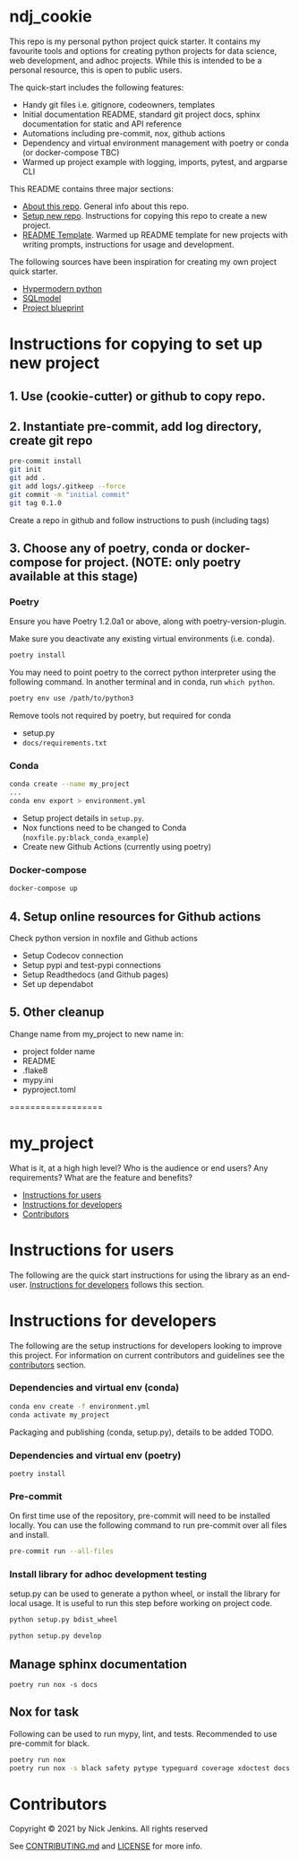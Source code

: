# ndj_cookie

This repo is my personal python project quick starter.
It contains my favourite tools and options for creating python projects for data science, web development, and adhoc projects.
While this is intended to be a personal resource, this is open to public users.

The quick-start includes the following features:

- Handy git files i.e. gitignore, codeowners, templates
- Initial documentation README, standard git project docs, sphinx documentation for static and API reference
- Automations including pre-commit, nox, github actions
- Dependency and virtual environment management with poetry or conda (or docker-compose TBC)
- Warmed up project example with logging, imports, pytest, and argparse CLI

This README contains three major sections:

* [About this repo](#ndj_cookie). General info about this repo.
* [Setup new repo](#Instructions-for-copying-to-set-up-new-project). Instructions for copying this repo to create a new project.
* [README Template](#my_project). Warmed up README template for new projects with writing prompts, instructions for usage and development.

The following sources have been inspiration for creating my own project quick starter.

* [Hypermodern python](https://cjolowicz.github.io/posts/hypermodern-python-01-setup/)
* [SQLmodel](https://github.com/tiangolo/sqlmodel)
* [Project blueprint](https://github.com/johnthagen/python-blueprint)

# Instructions for copying to set up new project

## 1. Use (cookie-cutter) or github to copy repo.

## 2. Instantiate pre-commit, add log directory, create git repo

```bash
pre-commit install
git init
git add .
git add logs/.gitkeep --force
git commit -m "initial commit"
git tag 0.1.0
```

Create a repo in github and follow instructions to push (including tags)

## 3. Choose any of poetry, conda or docker-compose for project. (NOTE: only poetry available at this stage)

### Poetry

Ensure you have Poetry 1.2.0a1 or above, along with poetry-version-plugin.

Make sure you deactivate any existing virtual environments (i.e. conda).

```bash
poetry install
```

You may need to point poetry to the correct python interpreter using the following command.
In another terminal and in conda, run `which python`.
```bash
poetry env use /path/to/python3
```

Remove tools not required by poetry, but required for conda
- setup.py
- `docs/requirements.txt`

### Conda

```bash
conda create --name my_project
...
conda env export > environment.yml
```

* Setup project details in `setup.py`.
* Nox functions need to be changed to Conda (`noxfile.py:black_conda_example`)
* Create new Github Actions (currently using poetry)

### Docker-compose

```bash
docker-compose up
```

## 4. Setup online resources for Github actions

Check python version in noxfile and Github actions

- Setup Codecov connection
- Setup pypi and test-pypi connections
- Setup Readthedocs (and Github pages)
- Set up dependabot

## 5. Other cleanup

Change name from my_project to new name in:

- project folder name
- README
- .flake8
- mypy.ini
- pyproject.toml


==================

# my_project

What is it, at a high high level?
Who is the audience or end users? Any requirements?
What are the feature and benefits?

* [Instructions for users](#instructions-for-users)
* [Instructions for developers](#instructions-for-developers)
* [Contributors](#contributors)

# Instructions for users

The following are the quick start instructions for using the library as an end-user.
[Instructions for developers](#instructions-for-developers) follows this section.

# Instructions for developers

The following are the setup instructions for developers looking to improve this project.
For information on current contributors and guidelines see the [contributors](#contributors) section.

### Dependencies and virtual env (conda)

```bash
conda env create -f environment.yml
conda activate my_project
```

Packaging and publishing (conda, setup.py), details to be added TODO.

### Dependencies and virtual env (poetry)

`poetry install`

### Pre-commit

On first time use of the repository, pre-commit will need to be installed locally. You can use the following command to run pre-commit over all files and install.

``` bash
pre-commit run --all-files
```

### Install library for adhoc development testing

setup.py can be used to generate a python wheel, or install the library for local usage.
It is useful to run this step before working on project code.

```bash
python setup.py bdist_wheel
```

```bash
python setup.py develop
```

## Manage sphinx documentation

`poetry run nox -s docs`

## Nox for task

Following can be used to run mypy, lint, and tests.
Recommended to use pre-commit for black.

```bash
poetry run nox
poetry run nox -s black safety pytype typeguard coverage xdoctest docs autoflake
```

# Contributors

Copyright © 2021 by Nick Jenkins. All rights reserved

See [CONTRIBUTING.md](CONTRIBUTING.md) and [LICENSE](LICENSE) for more info.
